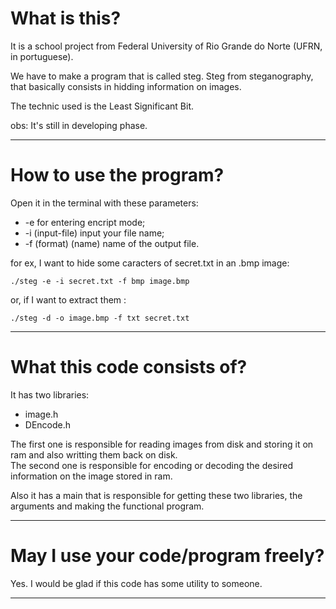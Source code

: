 # What is this?

It is a school project from Federal University of Rio Grande do Norte (UFRN, in portuguese).

We have to make a program that is called steg. Steg from steganography, that basically consists in hidding information on images.

The technic used is the Least Significant Bit.

obs: It's still in developing phase.

---

# How to use the program?


Open it in the terminal with these parameters:  
* -e for entering encript mode;
* -i (input-file) input your file name;
* -f (format) (name) name of the output file.

for ex, I want to hide some caracters of secret.txt in an .bmp image:
```
./steg -e -i secret.txt -f bmp image.bmp
```
or, if I want to extract them :
```
./steg -d -o image.bmp -f txt secret.txt
```

---

# What this code consists of?

It has two libraries:
* image.h
* DEncode.h

The first one is responsible for reading images from disk and storing it on ram and also writting them back on disk.  
The second one is responsible for encoding or decoding the desired information on the image stored in ram.

Also it has a main that is responsible for getting these two libraries, the arguments and making the functional program.

---

# May I use your code/program freely?

Yes. I would be glad if this code has some utility to someone.

---
